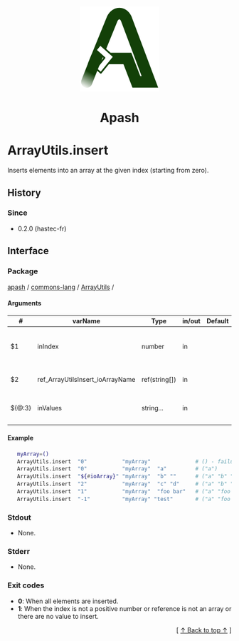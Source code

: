 
<div align='center' id='apash-top'>
  <a href='https://github.com/hastec-fr/apash'>
    <img alt='apash-logo' src='../../../../../../assets/apash-logo.svg'/>
  </a>

  # Apash
</div>


# ArrayUtils.insert
Inserts elements into an array at the given index (starting from zero).

## History
### Since
  * 0.2.0 (hastec-fr)

## Interface
### Package
<!-- apash.packageBegin -->
[apash](../../../apash.md) / [commons-lang](../../commons-lang.md) / [ArrayUtils](../ArrayUtils.md) / 
<!-- apash.packageEnd -->

#### Arguments
 | #      | varName        | Type          | in/out   | Default    | Description                          |
 |--------|----------------|---------------|----------|------------|--------------------------------------|
 | $1     | inIndex        | number        | in       |            | Positive index of the array to insert values. |
 | $2     | ref_ArrayUtilsInsert_ioArrayName    | ref(string[]) | in       |            | Name of the array to modify.                  |
 | ${@:3} | inValues       | string...     | in       |            | Values to insert at the indicated index.      |

#### Example
 ```bash
    myArray=()
    ArrayUtils.insert  "0"           "myArray"              # () - failure
    ArrayUtils.insert  "0"           "myArray"  "a"         # ("a")
    ArrayUtils.insert  "${#ioArray}" "myArray"  "b" ""      # ("a" "b" "")
    ArrayUtils.insert  "2"           "myArray"  "c" "d"     # ("a" "b" "c" "d" "")
    ArrayUtils.insert  "1"           "myArray"  "foo bar"   # ("a" "foo bar" "b" "c" "d" "")
    ArrayUtils.insert  "-1"          "myArray" "test"       # ("a" "foo bar" "b" "c" "d" "") - failure
 ```

### Stdout
  * None.
### Stderr
  * None.

### Exit codes
  * **0**: When all elements are inserted.
  * **1**: When the index is not a positive number or reference is not an array or there are no value to insert.

  <div align='right'>[ <a href='#apash-top'>↑ Back to top ↑</a> ]</div>

